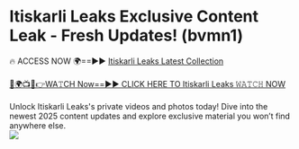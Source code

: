 # Itiskarli Leaks Exclusive Content Leak - Fresh Updates! (bvmn1)

🔥 ACCESS NOW 🌍==►► <a href="https://tinyurl.com/kvy9nzfs" rel="nofollow">Itiskarli Leaks Latest Collection</a>
<br><br>
[🔴🌍📺📱👉WA𝚃CH Now==►► CLICK HERE TO Itiskarli Leaks 𝚆𝙰𝚃𝙲𝙷 NOW](https://tinyurl.com/kvy9nzfs)
<br><br>
Unlock Itiskarli Leaks's private videos and photos today! Dive into the newest 2025 content updates and explore exclusive material you won’t find anywhere else.
<br>
<a href="https://tinyurl.com/kvy9nzfs" rel="nofollow" data-target="animated-image.originalLink"><img src="https://camo.githubusercontent.com/8a4f000d20f83aca3bf7ec5f350d767afa0574a8a352519fd8cfa583a6f93a33/68747470733a2f2f692e696d6775722e636f6d2f644a486b345a712e676966" data-canonical-src="https://i.imgur.com/dJHk4Zq.gif" style="max-width: 100%; display: inline-block;" data-target="animated-image.originalImage"></a>
<br>
